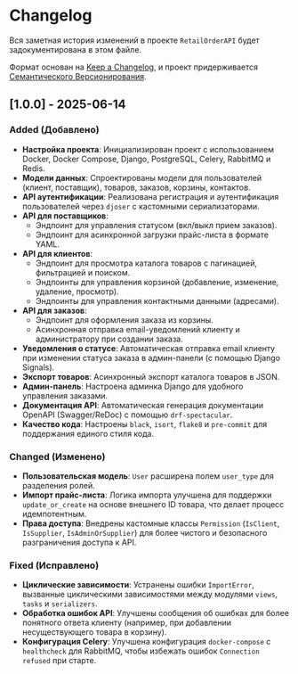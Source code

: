 # Changelog

Вся заметная история изменений в проекте `RetailOrderAPI` будет задокументирована в этом файле.

Формат основан на [Keep a Changelog](https://keepachangelog.com/en/1.0.0/), 
и проект придерживается [Семантического Версионирования](https://semver.org/spec/v2.0.0.html).

## [1.0.0] - 2025-06-14

### Added (Добавлено)
- **Настройка проекта**: Инициализирован проект с использованием Docker, Docker Compose, Django, PostgreSQL, Celery, RabbitMQ и Redis.
- **Модели данных**: Спроектированы модели для пользователей (клиент, поставщик), товаров, заказов, корзины, контактов.
- **API аутентификации**: Реализована регистрация и аутентификация пользователей через `djoser` с кастомными сериализаторами.
- **API для поставщиков**:
  - Эндпоинт для управления статусом (вкл/выкл прием заказов).
  - Эндпоинт для асинхронной загрузки прайс-листа в формате YAML.
- **API для клиентов**:
  - Эндпоинт для просмотра каталога товаров с пагинацией, фильтрацией и поиском.
  - Эндпоинты для управления корзиной (добавление, изменение, удаление, просмотр).
  - Эндпоинты для управления контактными данными (адресами).
- **API для заказов**:
  - Эндпоинт для оформления заказа из корзины.
  - Асинхронная отправка email-уведомлений клиенту и администратору при создании заказа.
- **Уведомления о статусе**: Автоматическая отправка email клиенту при изменении статуса заказа в админ-панели (с помощью Django Signals).
- **Экспорт товаров**: Асинхронный экспорт каталога товаров в JSON.
- **Админ-панель**: Настроена админка Django для удобного управления заказами.
- **Документация API**: Автоматическая генерация документации OpenAPI (Swagger/ReDoc) с помощью `drf-spectacular`.
- **Качество кода**: Настроены `black`, `isort`, `flake8` и `pre-commit` для поддержания единого стиля кода.

### Changed (Изменено)
- **Пользовательская модель**: `User` расширена полем `user_type` для разделения ролей.
- **Импорт прайс-листа**: Логика импорта улучшена для поддержки `update_or_create` на основе внешнего ID товара, что делает процесс идемпотентным.
- **Права доступа**: Внедрены кастомные классы `Permission` (`IsClient`, `IsSupplier`, `IsAdminOrSupplier`) для более чистого и безопасного разграничения доступа к API.

### Fixed (Исправлено)
- **Циклические зависимости**: Устранены ошибки `ImportError`, вызванные циклическими зависимостями между модулями `views`, `tasks` и `serializers`.
- **Обработка ошибок API**: Улучшены сообщения об ошибках для более понятного ответа клиенту (например, при добавлении несуществующего товара в корзину).
- **Конфигурация Celery**: Улучшена конфигурация `docker-compose` с `healthcheck` для RabbitMQ, чтобы избежать ошибок `Connection refused` при старте.